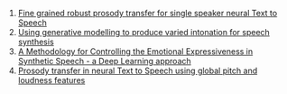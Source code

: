 

1) [Fine grained robust prosody transfer for single speaker neural Text to Speech](https://arxiv.org/pdf/1907.02479.pdf)
2) [Using generative modelling to produce varied intonation for speech synthesis](https://arxiv.org/abs/1906.04233)
3) [A Methodology for Controlling the Emotional Expressiveness in Synthetic Speech - a Deep Learning approach](https://arxiv.org/pdf/1907.02784.pdf)
4) [ Prosody transfer in neural Text to Speech using global pitch and loudness features](https://arxiv.org/pdf/1911.09645.pdf)
